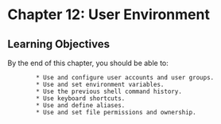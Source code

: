 # Chapter 12: User Environment

## Learning Objectives

By the end of this chapter, you should be able to:

            * Use and configure user accounts and user groups.
            * Use and set environment variables.
            * Use the previous shell command history.
            * Use keyboard shortcuts.
            * Use and define aliases.
            * Use and set file permissions and ownership.

